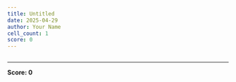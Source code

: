 ```yaml
---
title: Untitled
date: 2025-04-29
author: Your Name
cell_count: 1
score: 0
---
```


```python

```


---
**Score: 0**